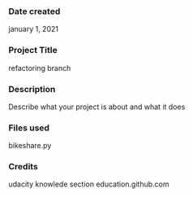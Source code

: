 ### Date created
january 1, 2021
### Project Title
refactoring branch

### Description
Describe what your project is about and what it does

### Files used
bikeshare.py

### Credits
udacity knowlede section
education.github.com

